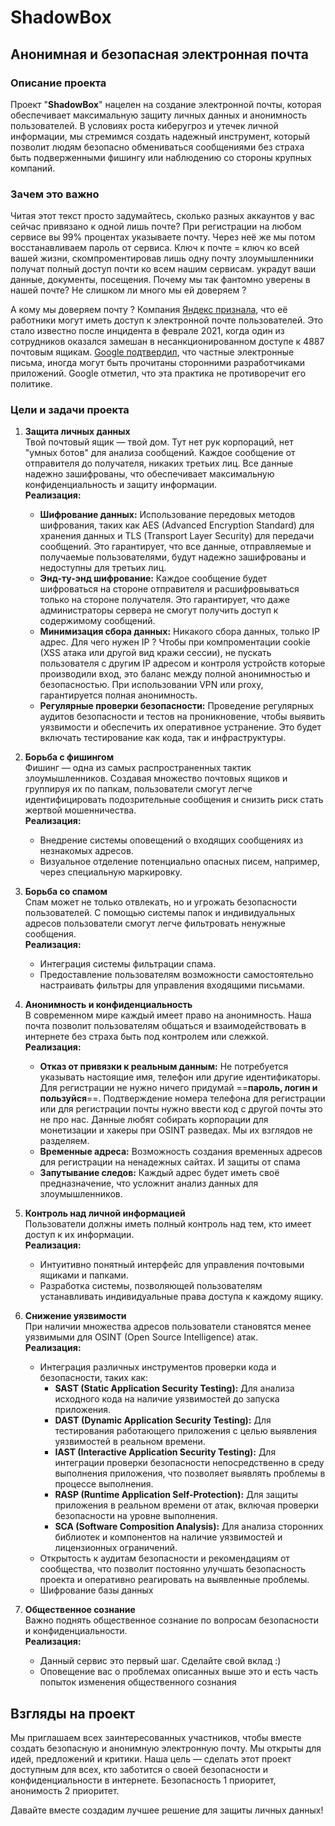 # **ShadowBox**
## Анонимная и безопасная электронная почта 

### Описание проекта

Проект "**ShadowBox**" нацелен на создание электронной почты, которая обеспечивает максимальную защиту личных данных и анонимность пользователей. В условиях роста киберугроз и утечек личной информации, мы стремимся создать надежный инструмент, который позволит людям безопасно обмениваться сообщениями без страха быть подверженными фишингу или наблюдению со стороны крупных компаний.

### Зачем это важно

Читая этот текст просто задумайтесь, сколько разных аккаунтов у вас сейчас привязано к одной лишь почте? При регистрации на любом сервисе вы 99% процентах указываете почту. Через неё же мы потом восстанавливаем пароль от сервиса. Ключ к почте = ключ ко всей вашей жизни, скомпроментировав лишь одну почту злоумышленники получат полный доступ почти ко всем нашим сервисам. украдут ваши данные, документы, посещения. Почему мы так фантомно уверены в нашей почте? Не слишком ли много мы ей доверяем ? 

А кому мы доверяем почту ? Компания [Яндекс признала](https://yandex.ru/company/news/2021-02-12), что её работники могут иметь доступ к электронной почте пользователей. Это стало известно после инцидента в феврале 2021, когда один из сотрудников оказался замешан в несанкционированном доступе к 4887 почтовым ящикам.  [Google подтвердил](https://www.bbc.com/news/technology-44699263), что частные электронные письма, иногда могут быть прочитаны сторонними разработчиками приложений. Google отметил, что эта практика не противоречит его политике. 

### Цели и задачи проекта

1. **Защита личных данных**  
   Твой почтовый ящик — твой дом. Тут нет рук корпораций, нет "умных ботов" для анализа сообщений. Каждое сообщение от отправителя до получателя, никаких третьих лиц. Все данные надежно зашифрованы, что обеспечивает максимальную конфиденциальность и защиту информации.  
   **Реализация:**
   - **Шифрование данных:** Использование передовых методов шифрования, таких как AES (Advanced Encryption Standard) для хранения данных и TLS (Transport Layer Security) для передачи сообщений. Это гарантирует, что все данные, отправляемые и получаемые пользователями, будут надежно зашифрованы и недоступны для третьих лиц.
   - **Энд-ту-энд шифрование:** Каждое сообщение будет шифроваться на стороне отправителя и расшифровываться только на стороне получателя. Это гарантирует, что даже администраторы сервера не смогут получить доступ к содержимому сообщений.
   - **Минимизация сбора данных:** Никакого сбора данных, только IP адрес. Для чего нужен IP ? Чтобы при компроментации cookie (XSS атака или другой вид кражи сессии), не пускать пользователя с другим IP адресом и контроля устройств которые производили вход, это баланс между полной анонимностью и безопасностью. При использовании VPN или proxy, гарантируется полная анонимность.
   - **Регулярные проверки безопасности:** Проведение регулярных аудитов безопасности и тестов на проникновение, чтобы выявить уязвимости и обеспечить их оперативное устранение. Это будет включать тестирование как кода, так и инфраструктуры.

2. **Борьба с фишингом**  
   Фишинг — одна из самых распространенных тактик злоумышленников. Создавая множество почтовых ящиков и группируя их по папкам, пользователи смогут легче идентифицировать подозрительные сообщения и снизить риск стать жертвой мошенничества.  
   **Реализация:**
   - Внедрение системы оповещений о входящих сообщениях из незнакомых адресов.
   - Визуальное отделение потенциально опасных писем, например, через специальную маркировку.

3. **Борьба со спамом**  
   Спам может не только отвлекать, но и угрожать безопасности пользователей. С помощью системы папок и индивидуальных адресов пользователи смогут легче фильтровать ненужные сообщения.  
   **Реализация:**
   - Интеграция системы фильтрации спама.
   - Предоставление пользователям возможности самостоятельно настраивать фильтры для управления входящими письмами.

4. **Анонимность и конфиденциальность**  
   В современном мире каждый имеет право на анонимность. Наша почта позволит пользователям общаться и взаимодействовать в интернете без страха быть под контролем или слежкой.  
   **Реализация:**
   - **Отказ от привязки к реальным данным:** Не потребуется указывать настоящие имя, телефон или другие идентификаторы. Для регистрации не нужно ничего придумай ==**пароль, логин и пользуйся**==. Подтверждение номера телефона для регистрации или для регистрации почты нужно ввести код с другой почты это не про нас. Данные любят собирать корпорации для монетизации и хакеры при OSINT разведах. Мы их взглядов не разделяем.
   - **Временные адреса:** Возможность создания временных адресов для регистрации на ненадежных сайтах. И защиты от спама
   - **Запутывание следов:** Каждый адрес будет иметь своё предназначение, что усложнит анализ данных для злоумышленников.

5. **Контроль над личной информацией**  
   Пользователи должны иметь полный контроль над тем, кто имеет доступ к их информации.  
   **Реализация:**
   - Интуитивно понятный интерфейс для управления почтовыми ящиками и папками.
   - Разработка системы, позволяющей пользователям устанавливать индивидуальные права доступа к каждому ящику.

6. **Снижение уязвимости**  
   При наличии множества адресов пользователи становятся менее уязвимыми для OSINT (Open Source Intelligence) атак.  
   **Реализация:**
   - Интеграция различных инструментов проверки кода и безопасности, таких как:
     - **SAST (Static Application Security Testing):** Для анализа исходного кода на наличие уязвимостей до запуска приложения.
     - **DAST (Dynamic Application Security Testing):** Для тестирования работающего приложения с целью выявления уязвимостей в реальном времени.
     - **IAST (Interactive Application Security Testing):** Для интеграции проверки безопасности непосредственно в среду выполнения приложения, что позволяет выявлять проблемы в процессе выполнения.
     - **RASP (Runtime Application Self-Protection):** Для защиты приложения в реальном времени от атак, включая проверки безопасности на уровне выполнения.
     - **SCA (Software Composition Analysis):** Для анализа сторонних библиотек и компонентов на наличие уязвимостей и лицензионных ограничений.
   - Открытость к аудитам безопасности и рекомендациям от сообщества, что позволит постоянно улучшать безопасность проекта и оперативно реагировать на выявленные проблемы.
   - Шифрование базы данных
   

7. **Общественное сознание**  
   Важно поднять общественное сознание по вопросам безопасности и конфиденциальности.  
   **Реализация:**
   - Данный сервис это первый шаг. Сделайте свой вклад :)
   - Оповещение вас о проблемах описанных выше это и есть часть попыток изменения общественного сознания


## Взгляды на проект

Мы приглашаем всех заинтересованных участников, чтобы вместе создать безопасную и анонимную электронную почту. Мы открыты для идей, предложений и критики. Наша цель — сделать этот проект доступным для всех, кто заботится о своей безопасности и конфиденциальности в интернете. Безопасность 1 приоритет, анонимость 2 приоритет.

Давайте вместе создадим лучшее решение для защиты личных данных!
